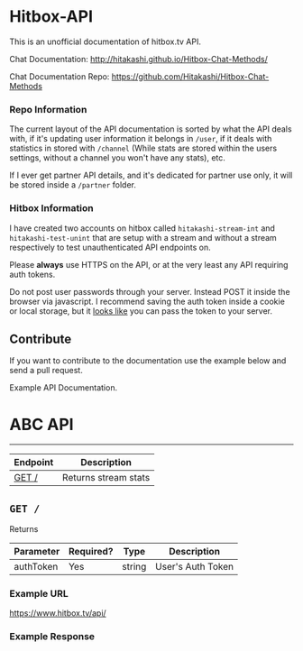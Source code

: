 Hitbox-API
==========

This is an unofficial documentation of hitbox.tv API. 

Chat Documentation: http://hitakashi.github.io/Hitbox-Chat-Methods/

Chat Documentation Repo: https://github.com/Hitakashi/Hitbox-Chat-Methods

### Repo Information

The current layout of the API documentation is sorted by what the API deals with, if it's updating user information it belongs in `/user`, if it deals with statistics in stored with `/channel` (While stats are stored within the users settings, without a channel you won't have any stats), etc.

If I ever get partner API details, and it's dedicated for partner use only, it will be stored inside a `/partner` folder.

### Hitbox Information

I have created two accounts on hitbox called `hitakashi-stream-int` and `hitakashi-test-unint` that are setup with a stream and without a stream respectively to test unauthenticated API endpoints on.

Please **always** use HTTPS on the API, or at the very least any API requiring auth tokens.

Do not post user passwords through your server. Instead POST it inside the browser via javascript. I recommend saving the auth token inside a cookie or local storage, but it [looks like](https://www.reddit.com/r/hitbox/comments/2flgvy/tnotifier_beta_has_begun/ckai8z6) you can pass the token to your server.

## Contribute

If you want to contribute to the documentation use the example below and send a pull request.

Example API Documentation.

# ABC API
***


| Endpoint | Description |
| ---- | --------------- |
| [GET /](/.md#get-) | Returns stream stats |

## `GET /`

Returns

| Parameter | Required? | Type | Description |
| --- | --- | --- | --- |
| authToken | Yes | string | User's Auth Token |

### Example URL

https://www.hitbox.tv/api/

### Example Response 

```json

```
